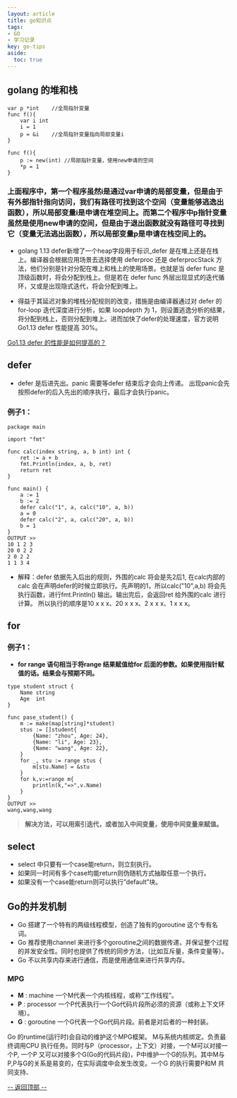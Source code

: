 ```yaml
---
layout: article
title: go知识点
tags: 
- GO
- 学习记录
key: go-tips
aside:
  toc: true
---
```

## golang 的堆和栈


```
var p *int    //全局指针变量
func f(){
    var i int
    i = 1
    p = &i    //全局指针变量指向局部变量i
}
```

```
func f(){
    p := new(int) //局部指针变量，使用new申请的空间
    *p = 1
}
```
###  上面程序中，第一个程序虽然i是通过var申请的局部变量，但是由于有外部指针指向访问，我们有路径可找到这个空间（变量能够逃逸出函数），所以局部变量i是申请在堆空间上。而第二个程序中p指针变量虽然是使用new申请的空间，但是由于退出函数就没有路径可寻找到它（变量无法逃出函数），所以局部变量p是申请在栈空间上的。


- golang 1.13 defer新增了一个heap字段用于标识_defer 是在堆上还是在栈上。编译器会根据应用场景去选择使用 deferproc 还是 deferprocStack 方法，他们分别是针对分配在堆上和栈上的使用场景。也就是当 defer func 是顶级函数时，将会分配到栈上。但是若在 defer func 外层出现显式的迭代循环，又或是出现隐式迭代，将会分配到堆上。

- 得益于其延迟对象的堆栈分配规则的改变，措施是由编译器通过对 defer 的 for-loop 迭代深度进行分析，如果 loopdepth 为 1，则设置逃逸分析的结果，将分配到栈上，否则分配到堆上。进而加快了defer的处理速度，官方说明 Go1.13 defer 性能提高 30%。

[Go1.13 defer 的性能是如何提高的？](https://book.eddycjy.com/golang/talk/go1.13-defer.html)


## defer
- defer 是后进先出。panic 需要等defer 结束后才会向上传递。 出现panic会先按照defer的后入先出的顺序执行，最后才会执行panic。
### 例子1：

```
package main

import "fmt"

func calc(index string, a, b int) int {
	ret := a + b
	fmt.Println(index, a, b, ret)
	return ret
}

func main() {
	a := 1
	b := 2
	defer calc("1", a, calc("10", a, b))
	a = 0
	defer calc("2", a, calc("20", a, b))
	b = 1
}
OUTPUT >> 
10 1 2 3
20 0 2 2
2 0 2 2
1 1 3 4

```

- 解释：defer 依据先入后出的规则，外围的calc 将会是先2后1, 在calc内部的calc 会在声明defer的时候立即执行。先声明的1，所以calc("10",a,b) 将会先执行函数，进行fmt.Println() 输出。输出完后，会返回ret 给外围的calc 进行计算。
所以执行的顺序是10 x x x、20 x x x、2 x x x、1 x x x。


## for
### 例子1：

* **for range 语句相当于将range 结果赋值给for 后面的参数。如果使用指针赋值的话。结果会与预期不同。**


```
type student struct {
    Name string
    Age  int
}

func pase_student() {
    m := make(map[string]*student)
    stus := []student{
        {Name: "zhou", Age: 24},
        {Name: "li", Age: 23},
        {Name: "wang", Age: 22},
    }
    for _, stu := range stus {
        m[stu.Name] = &stu
    }
    for k,v:=range m{
        println(k,"=>",v.Name)
    }
}
OUTPUT >> 
wang,wang,wang
```
> **解决方法，可以用索引迭代，或者加入中间变量，使用中间变量来赋值。**


## select ##
- select 中只要有一个case能return，则立刻执行。
- 如果同一时间有多个case均能return则伪随机方式抽取任意一个执行。
- 如果没有一个case能return则可以执行”default”块。

## Go的并发机制

- Go 搭建了一个特有的两级线程模型，创造了独有的goroutine 这个专有名词。
- Go 推荐使用channel 来进行多个goroutine之间的数据传递，并保证整个过程的并发安全性。同时也提供了传统的同步方法，（比如互斥量，条件变量等）。
- Go 不以共享内存来进行通信，而是使用通信来进行共享内存。

### MPG
- **M** : machine    一个M代表一个内核线程，或称“工作线程”。
- **P** : processor  一个P代表执行一个Go代码片段所必须的资源（或称上下文环境）。
- **G** : goroutine  一个G代表一个Go代码片段。前者是对后者的一种封装。

Go 的runtime(运行时)会自动的维护这个MPG框架。 M与系统内核绑定。负责最终调用CPU 执行任务。同时与P（processor，上下文）对接，一个M可以对接一个P, 一个P 又可以对接多个G(Go的代码片段)，P中维护一个G的队列。其中M与P,P与G的关系是易变的，在实际调度中会发生改变。一个G 的执行需要P和M 共同支持、


<a href="javascript:scroll(0,0)">-- 返回顶部 --</a>